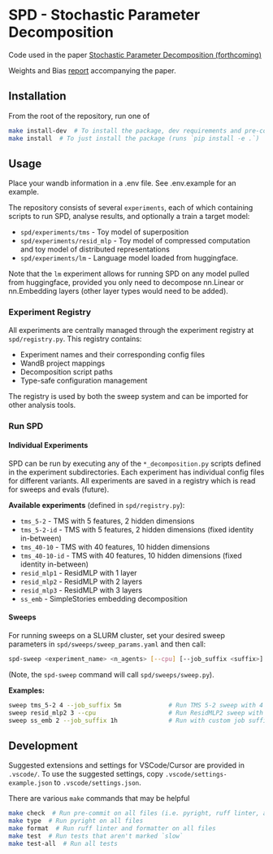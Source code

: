 # SPD - Stochastic Parameter Decomposition
Code used in the paper [Stochastic Parameter Decomposition (forthcoming)](TODO)

Weights and Bias [report](https://wandb.ai/goodfire/spd-tms/reports/SPD-paper-report--VmlldzoxMzE3NzU0MQ?accessToken=427spmsbxig5cyp4jsprg9p183tysclk7ttzyxjlsiwafh8badzlpgxcvopsormm) accompanying the paper.

## Installation
From the root of the repository, run one of

```bash
make install-dev  # To install the package, dev requirements and pre-commit hooks
make install  # To just install the package (runs `pip install -e .`)
```

## Usage
Place your wandb information in a .env file. See .env.example for an example.

The repository consists of several `experiments`, each of which containing scripts to run SPD,
analyse results, and optionally a train a target model:
- `spd/experiments/tms` - Toy model of superposition
- `spd/experiments/resid_mlp` - Toy model of compressed computation and toy model of distributed
  representations
- `spd/experiments/lm` - Language model loaded from huggingface.

Note that the `lm` experiment allows for running SPD on any model pulled from huggingface, provided
you only need to decompose nn.Linear or nn.Embedding layers (other layer types would need to be
added).

### Experiment Registry
All experiments are centrally managed through the experiment registry at `spd/registry.py`. This registry contains:
- Experiment names and their corresponding config files
- WandB project mappings
- Decomposition script paths
- Type-safe configuration management

The registry is used by both the sweep system and can be imported for other analysis tools.

### Run SPD

#### Individual Experiments
SPD can be run by executing any of the `*_decomposition.py` scripts defined in the experiment
subdirectories. Each experiment has individual config files for different variants. All experiments
are saved in a registry which is read for sweeps and evals (future).

**Available experiments** (defined in `spd/registry.py`):
- `tms_5-2` - TMS with 5 features, 2 hidden dimensions
- `tms_5-2-id` - TMS with 5 features, 2 hidden dimensions (fixed identity in-between)
- `tms_40-10` - TMS with 40 features, 10 hidden dimensions  
- `tms_40-10-id` - TMS with 40 features, 10 hidden dimensions (fixed identity in-between)
- `resid_mlp1` - ResidMLP with 1 layer
- `resid_mlp2` - ResidMLP with 2 layers
- `resid_mlp3` - ResidMLP with 3 layers
- `ss_emb` - SimpleStories embedding decomposition

#### Sweeps
For running sweeps on a SLURM cluster, set your desired sweep parameters in
`spd/sweeps/sweep_params.yaml` and then call:

```bash
spd-sweep <experiment_name> <n_agents> [--cpu] [--job_suffix <suffix>]
```
(Note, the `spd-sweep` command will call `spd/sweeps/sweep.py`).

**Examples:**
```bash
sweep tms_5-2 4 --job_suffix 5m             # Run TMS 5-2 sweep with 4 GPU agents
sweep resid_mlp2 3 --cpu                    # Run ResidMLP2 sweep with 3 CPU agents
sweep ss_emb 2 --job_suffix 1h              # Run with custom job suffix
```

## Development

Suggested extensions and settings for VSCode/Cursor are provided in `.vscode/`. To use the suggested
settings, copy `.vscode/settings-example.json` to `.vscode/settings.json`.

There are various `make` commands that may be helpful

```bash
make check  # Run pre-commit on all files (i.e. pyright, ruff linter, and ruff formatter)
make type  # Run pyright on all files
make format  # Run ruff linter and formatter on all files
make test  # Run tests that aren't marked `slow`
make test-all  # Run all tests
```